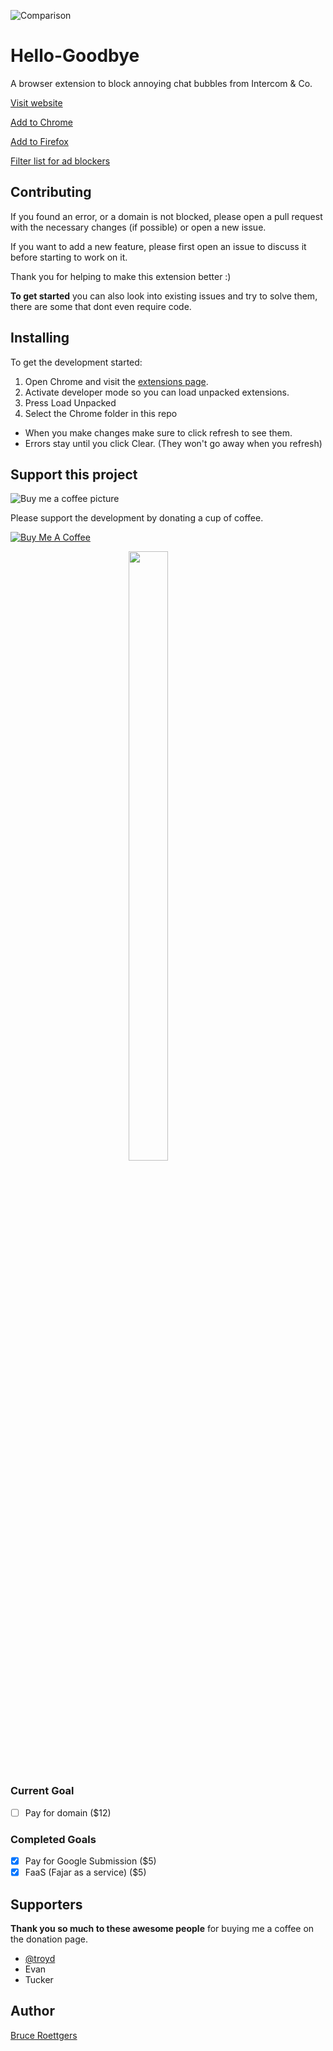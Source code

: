 ![Comparison](https://github.com/bcye/Hello-Goodbye/raw/master/photoshop/Exports/promotional.jpg)

# Hello-Goodbye

A browser extension to block annoying chat bubbles from Intercom & Co.

[Visit website](https://hellogoodbye.app)

[Add to Chrome](https://chrome.google.com/webstore/detail/hello-goodbye-chat-popup/nihpfpbibfgpgnfpbfedkdokihggapoi)

[Add to Firefox](https://addons.mozilla.org/en-US/firefox/addon/hello-goodbye/)

[Filter list for ad blockers](abp:subscribe?location=https://raw.githubusercontent.com/bcye/Hello-Goodbye/master/filterlist.txt)

## Contributing

If you found an error, or a domain is not blocked, please open a pull request with the necessary changes (if possible) or open a new issue.

If you want to add a new feature, please first open an issue to discuss it before starting to work on it.

Thank you for helping to make this extension better :)

**To get started** you can also look into existing issues and try to solve them, there are some that dont even require code.

## Installing

To get the development started:
1. Open Chrome and visit the [extensions page](chrome://extensions).
2. Activate developer mode so you can load unpacked extensions.
3. Press Load Unpacked
4. Select the Chrome folder in this repo

- When you make changes make sure to click refresh to see them.
- Errors stay until you click Clear. (They won't go away when you refresh)

## Support this project

![Buy me a coffee picture](https://github.com/bcye/Hello-Goodbye/raw/master/H%400%2C25x.png)

Please support the development by donating a cup of coffee.

<a href="https://www.buymeacoffee.com/bruceroet" target="_blank"><img src="https://www.buymeacoffee.com/assets/img/custom_images/black_img.png" alt="Buy Me A Coffee" style="height: auto !important;width: auto !important;" ></a>

<a href="https://www.patreon.com/bePatron?u=521251" style="display: block;margin-left: auto;margin-right: auto;width: 50%;"><img src="https://c5.patreon.com/external/logo/become_a_patron_button@2x.png" style="width: auto; height: auto;display: block;margin-left: auto;margin-right: auto;width: 50%;"></a>


### Current Goal
- [ ] Pay for domain ($12)

### Completed Goals
- [x] Pay for Google Submission ($5) 
- [x] FaaS (Fajar as a service) ($5)

## Supporters

**Thank you so much to these awesome people** for buying me a coffee on the donation page.

- [@troyd](https://twitter.com/troyd)
- Evan
- Tucker

## Author

[Bruce Roettgers](https://bruceroettgers.me)
